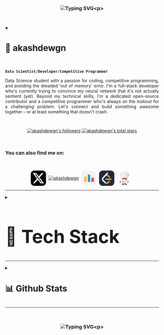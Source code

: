 <!--[<img src="coffee.gif" width="100%">]()-->

<link rel="preconnect" href="https://fonts.googleapis.com">
<link rel="preconnect" href="https://fonts.gstatic.com" crossorigin>
<link href="https://fonts.googleapis.com/css2?family=Jersey+10&display=swap" rel="stylesheet">
 

### <p align="center"> ![Typing SVG](https://readme-typing-svg.demolab.com?font=Jersey+10&size=60&pause=400&vCenter=true&width=750&color=3bd354&lines=HI,+I+AM+AKASH+DEWANGAN+:];WELCOME+TO+MY+GITHUB+ACCOUNT+>_<;)<p>

&nbsp;

<details open>
<summary><h1>👺 akashdewgn</h1></summary>&nbsp;

**`Data Scientist/Developer/Competitive Programmer`**

<p align="justify" >Data Science student with a passion for coding, competitive programming, and avoiding the dreaded 'out of memory' error. I'm a full-stack developer who's currently trying to convince my neural network that it's not actually sentient (yet). Beyond my technical skills, I'm a dedicated open-source contributor and a competitive programmer who's always on the lookout for a challenging problem. Let's connect and build something awesome together – or at least something that doesn't crash.</p> &nbsp;

<p align="center">
      <a href="https://github.com/akashdewgn?tab=followers">
         <img alt="akashdewgn's followers" title="Follow me on Github" src="https://custom-icon-badges.demolab.com/github/followers/akashdewgn?color=ff4721&labelColor=f2411c&style=for-the-badge&logo=person-add&label=Follow&logoColor=white"/></a>
      <a href="https://github.com/akashdewgn?tab=repositories&sort=stargazers">
         <img alt="akashdewgn's total stars" title="Total stars on GitHub" src="https://custom-icon-badges.demolab.com/github/stars/akashdewgn?color=236ad3&style=for-the-badge&labelColor=1155ba&logo=star"/></a>
   </p>&nbsp;
 
<h3>You can also find me on:</h3>
<br>
<p align="center">
<a href="https://x.com/akashdewgn" target="_blank"><img align="center" src="logo/x.svg" width="50px" alt="akashdewgn"/></a>&nbsp;
<a href="https://linkedin.com/in/akashdewgn" target="_blank"><img align="center" src="https://skillicons.dev/icons?i=linkedin" alt="akashdewgn"/></a>&nbsp;
<a href="https://codeforces.com/profile/GridGobbler" target="_blank"><img align="center" src="logo/codeforces.svg" width="50px" alt="GridGobbler"/></a>&nbsp;
<a href="https://www.leetcode.com/GridGobbler" target="_blank"><img align="center" width="50px" src="logo/leetcode.svg" alt="GridGobbler"/></a>&nbsp;
<a href="https://www.codechef.com/users/gridgobbler" target="_blank"><img align="center" width="50px" src="logo/codechef.svg" alt="gridgobbler"/></a>&nbsp;
</p>
  
</details>

--- 

 
<details>
<summary><h1 style="font-size: 4.25em; margin-bottom: 0.5em;">📡 Tech Stack</h1></summary>

<h3>👨‍💻 Programming and Markup Languages:</h3>&nbsp;
<p align="center">
  <a>
    <img src="https://skillicons.dev/icons?i=c,cs,cpp,java,js,ts,go,latex,html,css,mysql&perline=10" />
  </a>
</p>

&nbsp;
<h3>🧳 Database and Cloud Hosting:</h3>&nbsp;
<p align="center">
  <a>
    <img src="https://skillicons.dev/icons?i=mongodb,postgres,aws,azure,docker,gcp,kubernetes,appwrite,firebase&perline=10" />
  </a>
</p>

&nbsp;
<h3>🧰 Frameworks and Libraries:</h3>&nbsp;
 <p align="center">
  <a>
    <img src="https://skillicons.dev/icons?i=nodejs,nextjs,express,angular,vue,bootstrap,jquery,react,tailwind,threejs,django,dotnet,wordpress,tensorflow,pytorch,dart,flutter,kotlin&perline=10" />
  </a>
</p>
&nbsp;
 <h3>💻 Software and Tools:</h3>&nbsp;
 <p align="center">
  <a>
    <img src="https://skillicons.dev/icons?i=arduino,ps,powershell,autocad,blender,git,github,gitlab,githubactions,figma,linux,matlab,postman&perline=10" />
  </a>
</p>
</details>

---

<details>
<summary><h1>📊 Github Stats</h1></summary>

  <br/>
  <br/>

  <p align="center">
   <a href="https://git.io/streak-stats"><img src="https://streak-stats.demolab.com?user=akashdewgn&theme=github-dark&border_radius=6&date_format=j%20M%5B%20Y%5D" alt="GitHub Streak" height="160px"/></a>&nbsp;
    <a href="#"><img alt="akashdewgn's Github Stats" src="https://denvercoder1-github-readme-stats.vercel.app/api/?username=akashdewgn&show_icons=true&include_all_commits=true&count_private=true&theme=react&hide_border=false&bg_color=0d1117&title_color=3bd354&icon_color=1b68e3&text_color=FFFFFF&border_color=3bd354"  height="160px"/></a>&nbsp;
    <!--<a href="#"><img alt="akashdewgn's Top Languages" src="https://denvercoder1-github-readme-stats.vercel.app/api/top-langs/?username=akashdewgn&langs_count=8&layout=compact&theme=react&hide_border=false&bg_color=0d1117&border_color=3bd354&title_color=FFFFFF&icon_color=1b68e3&text_color=3bd354&hide=Jupyter%20Notebook,Roff" height="130px"/></a>-->
  </p>

  <br/>

  <p align="center">
  <b>NOTE:</b> Top languages is only a metric of the languages my public code consists of and doesn't reflect experience or skill level.
  <br>
  <br>
    <a href="#"><img alt="akashdewgn's Activity Graph" src="https://github-readme-activity-graph.vercel.app/graph/?username=akashdewgn&hide_border=false&bg_color=0d1117&border_color=3bd354&color=FFFFFF&line=3bd354&point=1b68e3" /></a>
  </p>

</details>

---

&nbsp;

### <p align="center"> ![Typing SVG](https://readme-typing-svg.demolab.com?font=Jersey+10&size=60&pause=400&vCenter=true&width=750&color=3bd354&lines=THANK+YOU+FOR+STOPPING+BY+>_<;MAKE+SURE+TO+LEAVE+A+STAR+:];)<p>
